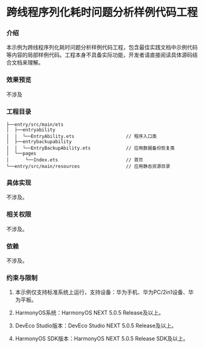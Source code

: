 # 跨线程序列化耗时问题分析样例代码工程

### 介绍

本示例为跨线程序列化耗时问题分析样例代码工程，包含最佳实践文档中示例代码等内容的局部样例代码。工程本身不具备实际功能，开发者请直接阅读具体源码结合文档来理解。


### 效果预览

不涉及

### 工程目录
```
├──entry/src/main/ets
│  ├──entryability
│  │  └──EntryAbility.ets                   // 程序入口类
│  ├──entrybackupability
│  │  └──EntryBackupAbility.ets             // 应用数据备份恢复类
│  └──pages
│      └──Index.ets                         // 首页
└──entry/src/main/resources                 // 应用静态资源目录
```

### 具体实现

不涉及。

### 相关权限

不涉及。

### 依赖

不涉及。

###  约束与限制

1. 本示例仅支持标准系统上运行，支持设备：华为手机、华为PC/2in1设备、华为平板。

2. HarmonyOS系统：HarmonyOS NEXT 5.0.5 Release及以上。

3. DevEco Studio版本：DevEco Studio NEXT 5.0.5 Release及以上。

4. HarmonyOS SDK版本：HarmonyOS NEXT 5.0.5 Release SDK及以上。